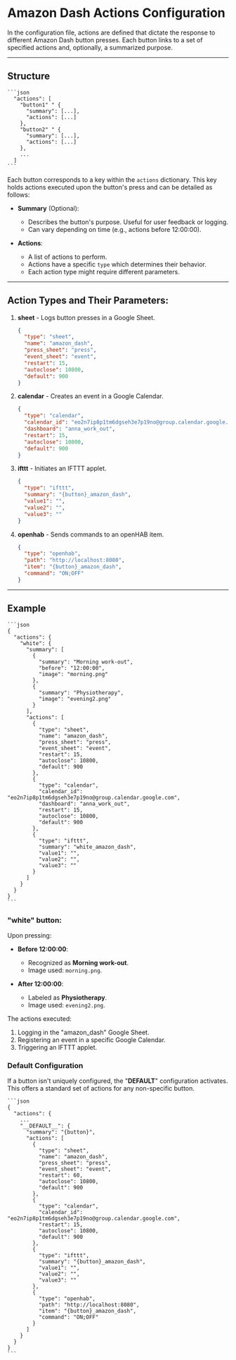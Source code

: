 # Amazon Dash Actions Configuration

In the configuration file, actions are defined that dictate the response to different Amazon Dash button presses. 
Each button links to a set of specified actions and, optionally, a summarized purpose.

---

## Structure

    ```json
      "actions": [
        "button1" " {
          "summary": [...],
          "actions": [...]  
        },
        "button2" " {
          "summary": [...],
          "actions": [...]  
        },
        ...
      ]
    ```

Each button corresponds to a key within the `actions` dictionary. 
This key holds actions executed upon the button's press and can be detailed as follows:

- **Summary** (Optional): 
    - Describes the button's purpose. Useful for user feedback or logging.
    - Can vary depending on time (e.g., actions before 12:00:00).
    
- **Actions**:
    - A list of actions to perform.
    - Actions have a specific `type` which determines their behavior.
    - Each action type might require different parameters.

---

## Action Types and Their Parameters:

1. **sheet** - Logs button presses in a Google Sheet.
    ```json
    {
      "type": "sheet",
      "name": "amazon_dash",
      "press_sheet": "press",
      "event_sheet": "event",
      "restart": 15,
      "autoclose": 10800,
      "default": 900
    }
    ```

2. **calendar** - Creates an event in a Google Calendar.
    ```json
    {
      "type": "calendar",
      "calendar_id": "eo2n7ip8p1tm6dgseh3e7p19no@group.calendar.google.com",
      "dashboard": "anna_work_out",
      "restart": 15,
      "autoclose": 10800,
      "default": 900
    }
    ```

3. **ifttt** - Initiates an IFTTT applet.
    ```json
    {
      "type": "ifttt",
      "summary": "{button}_amazon_dash",
      "value1": "",
      "value2": "",
      "value3": ""
    }
    ```

4. **openhab** - Sends commands to an openHAB item.
    ```json
    {
      "type": "openhab",
      "path": "http://localhost:8080",
      "item": "{button}_amazon_dash",
      "command": "ON;OFF"
    }
    ```

---

## Example

    ```json
    {
      "actions": {
        "white": {
          "summary": [
            {
              "summary": "Morning work-out",
              "before": "12:00:00",
              "image": "morning.png"
            },
            {
              "summary": "Physiotherapy",
              "image": "evening2.png"
            }
          ],
          "actions": [
            {
              "type": "sheet",
              "name": "amazon_dash",
              "press_sheet": "press",
              "event_sheet": "event",
              "restart": 15,
              "autoclose": 10800,
              "default": 900
            },
            {
              "type": "calendar",
              "calendar_id": "eo2n7ip8p1tm6dgseh3e7p19no@group.calendar.google.com",
              "dashboard": "anna_work_out",
              "restart": 15,
              "autoclose": 10800,
              "default": 900
            },
            {
              "type": "ifttt",
              "summary": "white_amazon_dash",
              "value1": "",
              "value2": "",
              "value3": ""
            }
          ]
        }
      }
    }
    ```

### "white" button:

Upon pressing:

- **Before 12:00:00**: 
    - Recognized as **Morning work-out**.
    - Image used: `morning.png`.

- **After 12:00:00**: 
    - Labeled as **Physiotherapy**.
    - Image used: `evening2.png`.

The actions executed:

1. Logging in the "amazon_dash" Google Sheet.
2. Registering an event in a specific Google Calendar.
3. Triggering an IFTTT applet.

### Default Configuration

If a button isn't uniquely configured, the "__DEFAULT__" configuration activates. 
This offers a standard set of actions for any non-specific button.

    ```json
    {
      "actions": {
        ...
        "__DEFAULT__": {
          "summary": "{button}",
          "actions": [
            {
              "type": "sheet",
              "name": "amazon_dash",
              "press_sheet": "press",
              "event_sheet": "event",
              "restart": 60,
              "autoclose": 10800,
              "default": 900
            },
            {
              "type": "calendar",
              "calendar_id": "eo2n7ip8p1tm6dgseh3e7p19no@group.calendar.google.com",
              "restart": 15,
              "autoclose": 10800,
              "default": 900
            },
            {
              "type": "ifttt",
              "summary": "{button}_amazon_dash",
              "value1": "",
              "value2": "",
              "value3": ""
            },
            {
              "type": "openhab",
              "path": "http://localhost:8080",
              "item": "{button}_amazon_dash",
              "command": "ON;OFF"
            }
          ]
        }
      }
    }
    ```